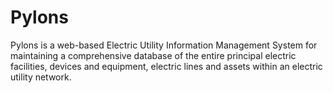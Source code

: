 # Pylons

Pylons is a web-based Electric Utility Information Management System for maintaining
a comprehensive database of the entire principal electric facilities, devices and
equipment, electric lines and assets within an electric utility network.
